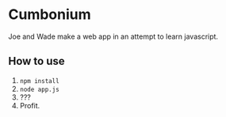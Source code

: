 # Cumbonium
Joe and Wade make a web app in an attempt to learn javascript.

## How to use

1. `npm install`
2. `node app.js`
3. ???
4. Profit.
